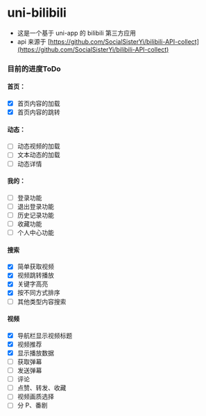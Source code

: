 # uni-bilibili

- 这是一个基于 uni-app 的 bilibili 第三方应用
- api 来源于 [https://github.com/SocialSisterYi/bilibili-API-collect](https://github.com/SocialSisterYi/bilibili-API-collect)

### 目前的进度ToDo
#### 首页：
- [x] 首页内容的加载
- [x] 首页内容的跳转

#### 动态：
- [ ] 动态视频的加载
- [ ] 文本动态的加载
- [ ] 动态详情

#### 我的：
- [ ] 登录功能
- [ ] 退出登录功能
- [ ] 历史记录功能
- [ ] 收藏功能
- [ ] 个人中心功能

#### 搜索
- [x] 简单获取视频
- [x] 视频跳转播放
- [x] 关键字高亮
- [x] 按不同方式排序
- [ ] 其他类型内容搜索

#### 视频
- [x] 导航栏显示视频标题
- [x] 视频推荐
- [x] 显示播放数据
- [ ] 获取弹幕
- [ ] 发送弹幕
- [ ] 评论
- [ ] 点赞、转发、收藏
- [ ] 视频画质选择
- [ ] 分 P、番剧
